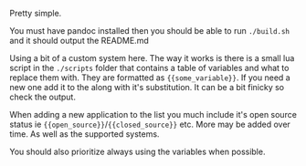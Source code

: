 Pretty simple.

You must have pandoc installed then you should be able to run `./build.sh` and it should output the README.md

Using a bit of a custom system here. The way it works is there is a small lua script in the `./scripts` folder that contains a table of variables and what to replace them with. They are formatted as `{{some_variable}}`. If you need a new one add it to the along with it's substitution. It can be a bit finicky so check the output.

When adding a new application to the list you much include it's open source status ie `{{open_source}}`/`{{closed_source}}` etc. More may be added over time. As well as the supported systems.

You should also prioritize always using the variables when possible.